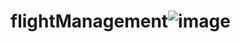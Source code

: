 # flightManagement![image](https://user-images.githubusercontent.com/128924810/232106239-210cdae9-a921-40e6-872c-016828c4780b.png)
